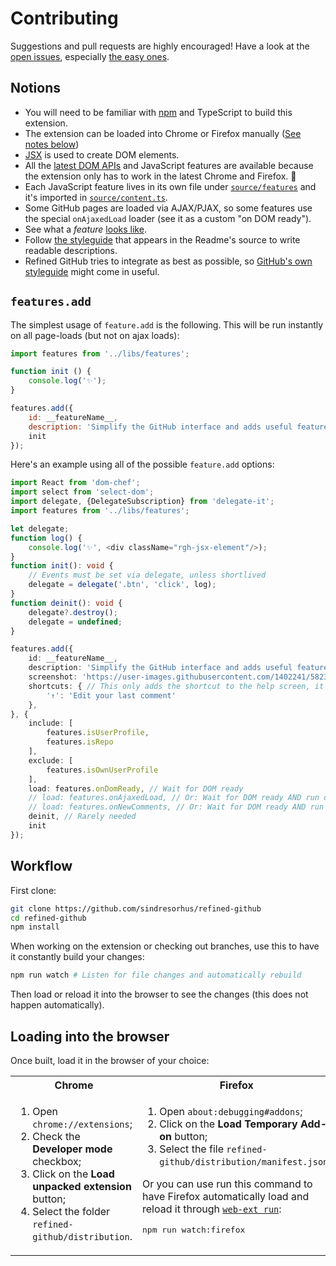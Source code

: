 # Contributing

Suggestions and pull requests are highly encouraged! Have a look at the [open issues](https://github.com/sindresorhus/refined-github/issues?q=is%3Aissue+is%3Aopen+label%3A%22help+wanted%22+sort%3Areactions-%2B1-desc), especially [the easy ones](https://github.com/sindresorhus/refined-github/issues?q=is%3Aissue+is%3Aopen+label%3A%22good+first+issue%22+sort%3Areactions-%2B1-desc).

## Notions

- You will need to be familiar with [npm](https://docs.npmjs.com/getting-started/) and TypeScript to build this extension.
- The extension can be loaded into Chrome or Firefox manually ([See notes below](#loading-into-the-browser))
- [JSX](https://reactjs.org/docs/introducing-jsx.html) is used to create DOM elements.
- All the [latest DOM APIs](https://github.com/WebReflection/dom4#features) and JavaScript features are available because the extension only has to work in the latest Chrome and Firefox. 🎉
- Each JavaScript feature lives in its own file under [`source/features`](https://github.com/sindresorhus/refined-github/tree/master/source/features) and it's imported in [`source/content.ts`](https://github.com/sindresorhus/refined-github/blob/master/source/content.ts).
- Some GitHub pages are loaded via AJAX/PJAX, so some features use the special `onAjaxedLoad` loader (see it as a custom "on DOM ready").
- See what a _feature_ [looks like](https://github.com/sindresorhus/refined-github/blob/master/source/features/user-profile-follower-badge.tsx).
- Follow [the styleguide](https://github.com/sindresorhus/refined-github/blob/master/readme.md#L100) that appears in the Readme's source to write readable descriptions.
- Refined GitHub tries to integrate as best as possible, so [GitHub's own styleguide](https://primer.style/css) might come in useful.

## `features.add`

The simplest usage of `feature.add` is the following. This will be run instantly on all page-loads (but not on ajax loads):

```js
import features from '../libs/features';

function init () {
	console.log('✨');
}

features.add({
	id: __featureName__,
	description: 'Simplify the GitHub interface and adds useful features',
	init
});
```

Here's an example using all of the possible `feature.add` options:


```ts
import React from 'dom-chef';
import select from 'select-dom';
import delegate, {DelegateSubscription} from 'delegate-it';
import features from '../libs/features';

let delegate;
function log() {
	console.log('✨', <div className="rgh-jsx-element"/>);
}
function init(): void {
	// Events must be set via delegate, unless shortlived
	delegate = delegate('.btn', 'click', log);
}
function deinit(): void {
	delegate?.destroy();
	delegate = undefined;
}

features.add({
	id: __featureName__,
	description: 'Simplify the GitHub interface and adds useful features',
	screenshot: 'https://user-images.githubusercontent.com/1402241/58238638-3cbcd080-7d7a-11e9-80f6-be6c0520cfed.jpg',
	shortcuts: { // This only adds the shortcut to the help screen, it doesn't enable it
		'↑': 'Edit your last comment'
	},
}, {
	include: [
		features.isUserProfile,
		features.isRepo
	],
	exclude: [
		features.isOwnUserProfile
	],
	load: features.onDomReady, // Wait for DOM ready
	// load: features.onAjaxedLoad, // Or: Wait for DOM ready AND run on all AJAXed loads
	// load: features.onNewComments, // Or: Wait for DOM ready AND run on all AJAXed loads AND watch for new comments
	deinit, // Rarely needed
	init
});
```


## Workflow

First clone:

```sh
git clone https://github.com/sindresorhus/refined-github
cd refined-github
npm install
```

When working on the extension or checking out branches, use this to have it constantly build your changes:

```sh
npm run watch # Listen for file changes and automatically rebuild
```

Then load or reload it into the browser to see the changes (this does not happen automatically).

## Loading into the browser

Once built, load it in the browser of your choice:

<table>
	<tr>
		<th>Chrome</th>
		<th>Firefox</th>
	</tr>
	<tr>
		<td width="50%" valign="top">
			<ol>
				<li>Open <code>chrome://extensions</code>;
				<li>Check the <strong>Developer mode</strong> checkbox;
				<li>Click on the <strong>Load unpacked extension</strong> button;
				<li>Select the folder <code>refined-github/distribution</code>.
			</ol>
		</td>
		<td width="50%" valign="top">
			<ol>
				<li>Open <code>about:debugging#addons</code>;
				<li>Click on the <strong>Load Temporary Add-on</strong> button;
				<li>Select the file <code>refined-github/distribution/manifest.json</code>.
			</ol>
			Or you can use run this command to have Firefox automatically load and reload it through <a href="https://developer.mozilla.org/en-US/Add-ons/WebExtensions/web-ext_command_reference#web-ext_run"><code>web-ext run</code></a>:</p>
			<pre>npm run watch:firefox</pre>
		</td>
	</tr>
</table>
